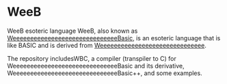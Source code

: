 # WeeB
 WeeB esoteric language
WeeB, also known as [WeeeeeeeeeeeeeeeeeeeeeeeeeeeeeeBasic](https://esolangs.org/wiki/WeeeeeeeeeeeeeeeeeeeeeeeeeeeeeeBasic), is an esoteric language that is like BASIC and is derived from [Weeeeeeeeeeeeeeeeeeeeeeeeeeeeee](https://esolangs.org/wiki/Weeeeeeeeeeeeeeeeeeeeeeeeeeeeee).

The repository includesWBC, a compiler (transpiler to C) for WeeeeeeeeeeeeeeeeeeeeeeeeeeeeeeBasic and its derivative, WeeeeeeeeeeeeeeeeeeeeeeeeeeeeeeBasic++, and some examples.
